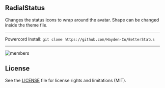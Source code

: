 ## RadialStatus
Changes the status icons to wrap around the avatar. Shape can be changed inside the theme file.

- - -
 
Powercord Install: `git clone https://github.com/Hayden-Co/BetterStatus`
- - -

![members](https://i.imgur.com/4zZU4iw.jpg)

## License

See the [LICENSE](https://github.com/Hayden-Co/BetterStatus/blob/master/LICENSE.md) file for license rights and limitations (MIT).

